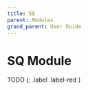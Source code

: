 ```yaml
---
title: SQ
parent: Modules
grand_parent: User Guide
---
```

# SQ Module

TODO
{: .label .label-red }
